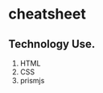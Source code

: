 # cheatsheet 
<h2>Technology Use.</h2>
<ol>
  <li>HTML</li>
  <li>CSS</li>
  <li>prismjs</li>
  </ol>
